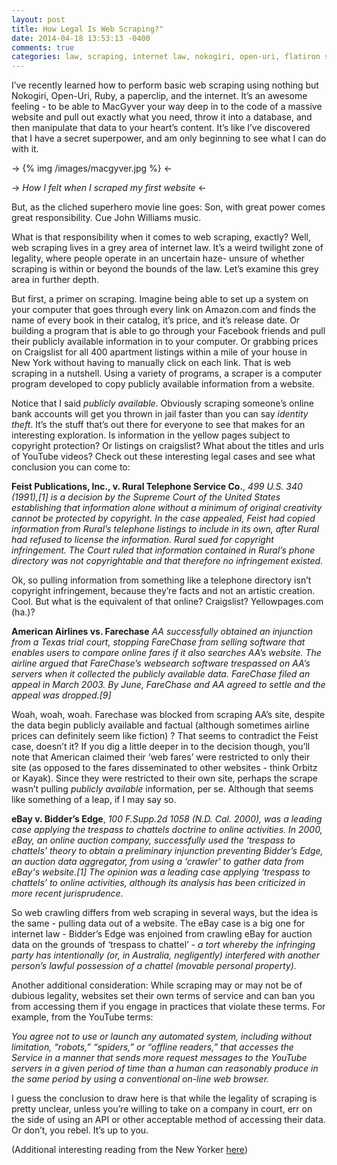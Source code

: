 ```yaml
---
layout: post
title: How Legal Is Web Scraping?"
date: 2014-04-18 13:53:13 -0400
comments: true
categories: law, scraping, internet law, nokogiri, open-uri, flatiron school
---
```


I’ve recently learned how to perform basic web scraping using nothing but Nokogiri, Open-Uri, Ruby, a paperclip, and the internet. It’s an awesome feeling - to be able to MacGyver your way deep in to the code of a massive website and pull out exactly what you need, throw it into a database, and then manipulate that data to your heart’s content. It’s like I’ve discovered that I have a secret superpower, and am only beginning to see what I can do with it.

-> {% img /images/macgyver.jpg %} <-

-> *How I felt when I scraped my first website* <-

But, as the cliched superhero movie line goes: Son, with great power comes great responsibility. Cue John Williams music.

What is that responsibility when it comes to web scraping, exactly? Well, web scraping lives in a grey area of internet law. It’s a weird twilight zone of legality, where people operate in an uncertain haze- unsure of whether scraping is within or beyond the bounds of the law. Let’s examine this grey area in further depth.

But first, a primer on scraping. Imagine being able to set up a system on your computer that goes through every link on Amazon.com and finds the name of every book in their catalog, it’s price, and it’s release date. Or building a program that is able to go through your Facebook friends and pull their publicly available information in to your computer. Or grabbing prices on Craigslist for all 400 apartment listings within a mile of your house in New York without having to manually click on each link. That is web scraping in a nutshell. Using a variety of programs, a scraper is a computer program developed to copy publicly available information from a website.

Notice that I said *publicly available*. Obviously scraping someone’s online bank accounts will get you thrown in jail faster than you can say *identity theft*. It’s the stuff that’s out there for everyone to see that makes for an interesting exploration. Is information in the yellow pages subject to copyright protection? Or listings on craigslist? What about the titles and urls of YouTube videos? Check out these interesting legal cases and see what conclusion you can come to:

**Feist Publications, Inc., v. Rural Telephone Service Co.**, *499 U.S. 340 (1991),[1] is a decision by the Supreme Court of the United States establishing that information alone without a minimum of original creativity cannot be protected by copyright. In the case appealed, Feist had copied information from Rural’s telephone listings to include in its own, after Rural had refused to license the information. Rural sued for copyright infringement. The Court ruled that information contained in Rural’s phone directory was not copyrightable and that therefore no infringement existed.*

Ok, so pulling information from something like a telephone directory isn’t copyright infringement, because they’re facts and not an artistic creation. Cool. But what is the equivalent of that online? Craigslist? Yellowpages.com (ha.)?

**American Airlines vs. Farechase**
 *AA successfully obtained an injunction from a Texas trial court, stopping FareChase from selling software that enables users to compare online fares if it also searches AA’s website. The airline argued that FareChase’s websearch software trespassed on AA’s servers when it collected the publicly available data. FareChase filed an appeal in March 2003. By June, FareChase and AA agreed to settle and the appeal was dropped.[9]*

Woah, woah, woah. Farechase was blocked from scraping AA’s site, despite the data begin publicly available and factual (although sometimes airline prices can definitely seem like fiction) ? That seems to contradict the Feist case, doesn’t it? If you dig a little deeper in to the decision though, you’ll note that American claimed their ‘web fares’ were restricted to only their site (as opposed to the fares disseminated to other websites - think Orbitz or Kayak). Since they were restricted to their own site, perhaps the scrape wasn’t pulling *publicly available* information, per se. Although that seems like something of a leap, if I may say so.

**eBay v. Bidder’s Edge**, *100 F.Supp.2d 1058 (N.D. Cal. 2000), was a leading case applying the trespass to chattels doctrine to online activities. In 2000, eBay, an online auction company, successfully used the ‘trespass to chattels’ theory to obtain a preliminary injunction preventing Bidder’s Edge, an auction data aggregator, from using a ‘crawler' to gather data from eBay's website.[1] The opinion was a leading case applying ‘trespass to chattels’ to online activities, although its analysis has been criticized in more recent jurisprudence.*

So web crawling differs from web scraping in several ways, but the idea is the same - pulling data out of  a website. The eBay case is a big one for internet law - Bidder’s Edge was enjoined from crawling eBay for auction data on the grounds of ‘trespass to chattel’ - *a tort whereby the infringing party has intentionally (or, in Australia, negligently) interfered with another person’s lawful possession of a chattel (movable personal property).*

Another additional consideration: While scraping may or may not be of dubious legality, websites set their own terms of service and can ban you from accessing them if you engage in practices that violate these terms. For example, from the YouTube terms:

*You agree not to use or launch any automated system, including without limitation, “robots,” “spiders,” or “offline readers,” that accesses the Service in a manner that sends more request messages to the YouTube servers in a given period of time than a human can reasonably produce in the same period by using a conventional on-line web browser.*

I guess the conclusion to draw here is that while the legality of scraping is pretty unclear, unless you’re willing to take on a company in court, err on the side of using an API or other acceptable method of accessing their data. Or don’t, you rebel. It’s up to you.

(Additional interesting reading from the New Yorker [here](http://www.newyorker.com/online/blogs/elements/2014/02/when-programmers-scrape-by.html))